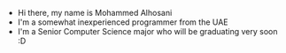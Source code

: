 - Hi there, my name is Mohammed Alhosani
- I'm a somewhat inexperienced programmer from the UAE
- I'm a Senior Computer Science major who will be graduating very soon :D
